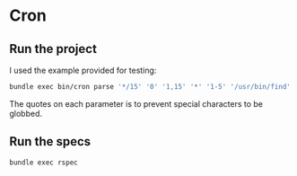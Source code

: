 # Cron

## Run the project

I used the example provided for testing:

```sh
bundle exec bin/cron parse '*/15' '0' '1,15' '*' '1-5' '/usr/bin/find'
```

The quotes on each parameter is to prevent special characters to be globbed.

## Run the specs

```sh
bundle exec rspec
```
